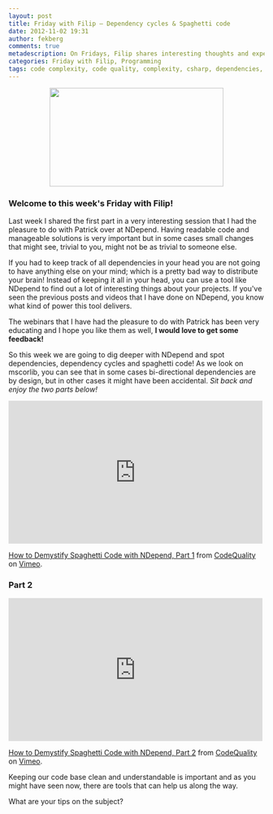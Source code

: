 ```yaml
---
layout: post
title: Friday with Filip – Dependency cycles & Spaghetti code
date: 2012-11-02 19:31
author: fekberg
comments: true
metadescription: On Fridays, Filip shares interesting thoughts and experience that hopefully will lead to interesting discussions. Enjoy Friday with Filip!
categories: Friday with Filip, Programming
tags: code complexity, code quality, complexity, csharp, dependencies, dependency cycles, friday with filip, ndepend, quality, screencast, spagehtti code
---
```

<img src="http://cdn.filipekberg.se/fekberg-blog/wp-content/uploads/2012/09/FridayWithFili.png" alt="" title="Friday with Filip" style="display: block;   margin-left: auto;   margin-right: auto;" width="342" height="194" class="aligncenter size-full wp-image-1016" />

<h3>Welcome to this week's Friday with Filip!</h3>
Last week I shared the first part in a very interesting session that I had the pleasure  to do with Patrick over at NDepend. Having readable code and manageable solutions is very important but in some cases small changes that might see, trivial to you, might not be as trivial to someone else.<!--excerpt-->

If you had to keep track of all dependencies in your head you are not going to have anything else on your mind; which is a pretty bad way to distribute your brain! Instead of keeping it all in your head, you can use a tool like NDepend to find out a lot of interesting things about your projects. If you've seen the previous posts and videos that I have done on NDepend, you know what kind of power this tool delivers.

The webinars that I have had the pleasure to do with Patrick has been very educating and I hope you like them as well, <strong>I would love to get some feedback!</strong>

So this week we are going to dig deeper with NDepend and spot dependencies, dependency cycles and spaghetti code! As we look on mscorlib, you can see that in some cases bi-directional dependencies are by design, but in other cases it might have been accidental. <em>Sit back and enjoy the two parts below!</em>
<div class="video-container">
<iframe src="http://player.vimeo.com/video/52020901?badge=0" width="500" height="281" frameborder="0" webkitAllowFullScreen mozallowfullscreen allowFullScreen></iframe> <p><a href="http://vimeo.com/52020901">How to Demystify Spaghetti Code with NDepend, Part 1</a> from <a href="http://vimeo.com/codequality">CodeQuality</a> on <a href="http://vimeo.com">Vimeo</a>.</p>
</div>

<h3>Part 2</h3>
<div class="video-container">
<iframe src="http://player.vimeo.com/video/52423676?badge=0" width="500" height="281" frameborder="0" webkitAllowFullScreen mozallowfullscreen allowFullScreen></iframe> <p><a href="http://vimeo.com/52423676">How to Demystify Spaghetti Code with NDepend, Part 2</a> from <a href="http://vimeo.com/codequality">CodeQuality</a> on <a href="http://vimeo.com">Vimeo</a>.</p></div>

Keeping our code base clean and understandable is important and as you might have seen now, there are tools that can help us along the way. 

What are your tips on the subject?